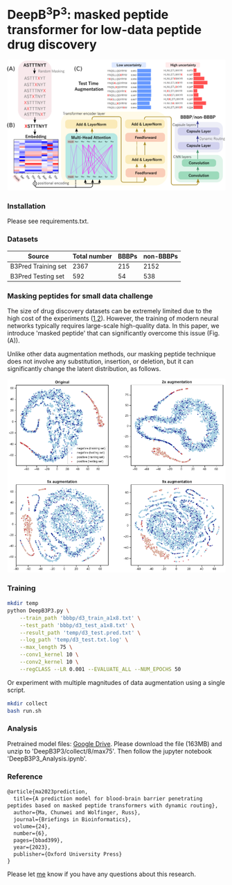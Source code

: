 # DeepB<sup>3</sup>P<sup>3</sup>: masked peptide transformer for low-data peptide drug discovery
<p align="center">
  <img src="./fig/flowchart.png">
</p>

### Installation
Please see requirements.txt.

### Datasets
| Source | Total number | BBBPs | non-BBBPs  |
| ------ | ------------ | ----- | ---------- |
| B3Pred Training set   | 2367  | 215 | 2152 |
| B3Pred Testing set    | 592   | 54  | 538  |

### Masking peptides for small data challenge
The size of drug discovery datasets can be extremely limited due to the high cost of the experiments ([1](https://pubs.acs.org/doi/10.1021/acscentsci.6b00367),[2](https://pubs.acs.org/doi/10.1021/acs.chemrev.3c00189)). However, the training of modern neural networks typically requires large-scale high-quality data. In this paper, we introduce 'masked peptide' that can significantly overcome this issue (Fig. (A)).

Unlike other data augmentation methods, our masking peptide technique does not involve any substitution, insertion, or deletion, but it can significantly change the latent distribution, as follows.
<p align="center">
  <img src="./fig/tsne.png">
</p>

### Training
```bash
mkdir temp
python DeepB3P3.py \
    --train_path 'bbbp/d3_train_a1x8.txt' \
    --test_path 'bbbp/d3_test_a1x8.txt' \
    --result_path 'temp/d3_test.pred.txt' \
    --log_path 'temp/d3_test.txt.log' \
    --max_length 75 \
    --conv1_kernel 10 \
    --conv2_kernel 10 \
    --regCLASS --LR 0.001 --EVALUATE_ALL --NUM_EPOCHS 50
```
Or experiment with multiple magnitudes of data augmentation using a single script.
```bash 
mkdir collect
bash run.sh
```
### Analysis
Pretrained model files: [Google Drive](https://drive.google.com/file/d/1OiLLq8UKR1_d833OXIEFZoIIzItwMcpv/view?usp=sharing).
Please download the file (163MB) and unzip to 'DeepB3P3/collect/8/max75'. Then follow the jupyter notebook 'DeepB3P3_Analysis.ipynb'.
### Reference
```
@article{ma2023prediction,
  title={A prediction model for blood-brain barrier penetrating peptides based on masked peptide transformers with dynamic routing},
  author={Ma, Chunwei and Wolfinger, Russ},
  journal={Briefings in Bioinformatics},
  volume={24},
  number={6},
  pages={bbad399},
  year={2023},
  publisher={Oxford University Press}
}
```
Please let [me](mailto:horsepurve@gmail.com) know if you have any questions about this research.
